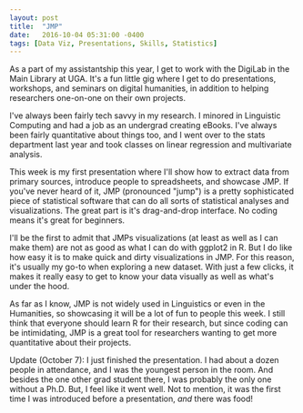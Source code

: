 ```yaml
---
layout: post
title:  "JMP"
date:   2016-10-04 05:31:00 -0400
tags: [Data Viz, Presentations, Skills, Statistics]
---
```


As a part of my assistantship this year, I get to work with the DigiLab in the Main Library at UGA. It's a fun little gig where I get to do presentations, workshops, and seminars on digital humanities, in addition to helping researchers one-on-one on their own projects. 

I've always been fairly tech savvy in my research. I minored in Linguistic Computing and had a job as an undergrad creating eBooks. I've always been fairly quantitative about things too, and I went over to the stats department last year and took classes on linear regression and multivariate analysis. 

This week is my first presentation where I'll show how to extract data from primary sources, introduce people to spreadsheets, and showcase JMP. If you've never heard of it, JMP (pronounced "jump") is a pretty sophisticated piece of statistical software that can do all sorts of statistical analyses and visualizations. The great part is it's drag-and-drop interface. No coding means it's great for beginners.

I'll be the first to admit that JMPs visualizations (at least as well as I can make them) are not as good as what I can do with ggplot2 in R. But I do like how easy it is to make quick and dirty visualizations in JMP. For this reason, it's usually my go-to when exploring a new dataset. With just a few clicks, it makes it really easy to get to know your data visually as well as what's under the hood. 

As far as I know, JMP is not widely used in Linguistics or even in the Humanities, so showcasing it will be a lot of fun to people this week. I still think that everyone should learn R for their research, but since coding can be intimidating, JMP is a great tool for researchers wanting to get more quantitative about their projects.

Update (October 7): I just finished the presentation. I had about a dozen people in attendance, and I was the youngest person in the room. And besides the one other grad student there, I was probably the only one without a Ph.D. But, I feel like it went well. Not to mention, it was the first time I was introduced before a presentation, *and* there was food! 